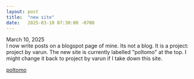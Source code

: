 ```yaml
---
layout: post
title:  "new site"
date:   2025-03-10 07:30:00 -0700
---
```


March 10, 2025  
I now write posts on a blogspot page of mine. Its not a blog. It is a project: project by varun. The new site is currently labelled "poltomo" at the top. I might change it back to project by varun if I take down this site.

[poltomo](https://poltomo.blogspot.com)
